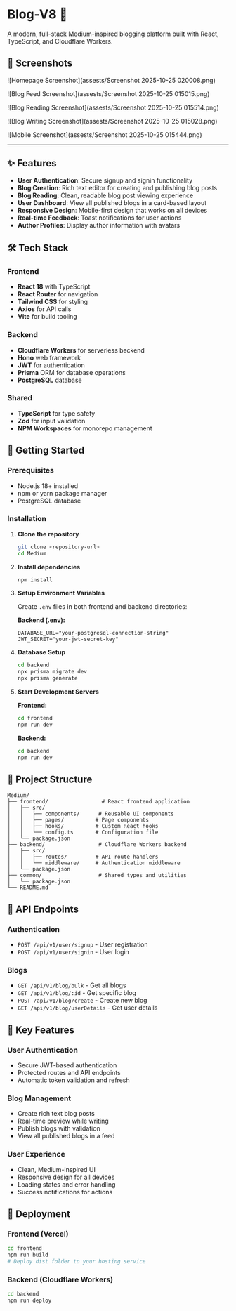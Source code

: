 # Blog-V8 📝

A modern, full-stack Medium-inspired blogging platform built with React, TypeScript, and Cloudflare Workers.

## 📸 Screenshots

![Homepage Screenshot](assests/Screenshot 2025-10-25 020008.png)

![Blog Feed Screenshot](assests/Screenshot 2025-10-25 015015.png)

![Blog Reading Screenshot](assests/Screenshot 2025-10-25 015514.png)

![Blog Writing Screenshot](assests/Screenshot 2025-10-25 015028.png)

![Mobile Screenshot](assests/Screenshot 2025-10-25 015444.png)

---

## ✨ Features

- **User Authentication**: Secure signup and signin functionality
- **Blog Creation**: Rich text editor for creating and publishing blog posts
- **Blog Reading**: Clean, readable blog post viewing experience
- **User Dashboard**: View all published blogs in a card-based layout
- **Responsive Design**: Mobile-first design that works on all devices
- **Real-time Feedback**: Toast notifications for user actions
- **Author Profiles**: Display author information with avatars

## 🛠️ Tech Stack

### Frontend
- **React 18** with TypeScript
- **React Router** for navigation
- **Tailwind CSS** for styling
- **Axios** for API calls
- **Vite** for build tooling

### Backend
- **Cloudflare Workers** for serverless backend
- **Hono** web framework
- **JWT** for authentication
- **Prisma** ORM for database operations
- **PostgreSQL** database

### Shared
- **TypeScript** for type safety
- **Zod** for input validation
- **NPM Workspaces** for monorepo management

## 🚀 Getting Started

### Prerequisites
- Node.js 18+ installed
- npm or yarn package manager
- PostgreSQL database

### Installation

1. **Clone the repository**
   ```bash
   git clone <repository-url>
   cd Medium
   ```

2. **Install dependencies**
   ```bash
   npm install
   ```

3. **Setup Environment Variables**
   
   Create `.env` files in both frontend and backend directories:
   
   **Backend (.env):**
   ```env
   DATABASE_URL="your-postgresql-connection-string"
   JWT_SECRET="your-jwt-secret-key"
   ```

4. **Database Setup**
   ```bash
   cd backend
   npx prisma migrate dev
   npx prisma generate
   ```

5. **Start Development Servers**
   
   **Frontend:**
   ```bash
   cd frontend
   npm run dev
   ```
   
   **Backend:**
   ```bash
   cd backend
   npm run dev
   ```

## 📁 Project Structure

```
Medium/
├── frontend/                 # React frontend application
│   ├── src/
│   │   ├── components/      # Reusable UI components
│   │   ├── pages/          # Page components
│   │   ├── hooks/          # Custom React hooks
│   │   └── config.ts       # Configuration file
│   └── package.json
├── backend/                 # Cloudflare Workers backend
│   ├── src/
│   │   ├── routes/         # API route handlers
│   │   └── middleware/     # Authentication middleware
│   └── package.json
├── common/                  # Shared types and utilities
│   └── package.json
└── README.md
```

## 🔗 API Endpoints

### Authentication
- `POST /api/v1/user/signup` - User registration
- `POST /api/v1/user/signin` - User login

### Blogs
- `GET /api/v1/blog/bulk` - Get all blogs
- `GET /api/v1/blog/:id` - Get specific blog
- `POST /api/v1/blog/create` - Create new blog
- `GET /api/v1/blog/userDetails` - Get user details

## 📱 Key Features

### User Authentication
- Secure JWT-based authentication
- Protected routes and API endpoints
- Automatic token validation and refresh

### Blog Management
- Create rich text blog posts
- Real-time preview while writing
- Publish blogs with validation
- View all published blogs in a feed

### User Experience
- Clean, Medium-inspired UI
- Responsive design for all devices
- Loading states and error handling
- Success notifications for actions


## 🚀 Deployment

### Frontend (Vercel)
```bash
cd frontend
npm run build
# Deploy dist folder to your hosting service
```

### Backend (Cloudflare Workers)
```bash
cd backend
npm run deploy
```
